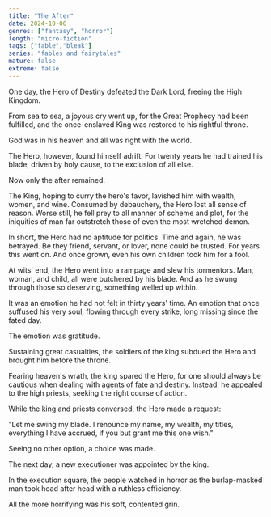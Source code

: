 ```yaml
---
title: "The After"
date: 2024-10-06
genres: ["fantasy", "horror"]
length: "micro-fiction"
tags: ["fable","bleak"]
series: "fables and fairytales"
mature: false
extreme: false
---
```


One day, the Hero of Destiny defeated the Dark Lord, freeing the High Kingdom.

From sea to sea, a joyous cry went up, for the Great Prophecy had been fulfilled, and the once-enslaved King was restored to his rightful throne. 

God was in his heaven and all was right with the world.

The Hero, however, found himself adrift. For twenty years he had trained his blade, driven by holy cause, to the exclusion of all else. 

Now only the after remained.

The King, hoping to curry the hero's favor, lavished him with wealth, women, and wine. Consumed by debauchery, the Hero lost all sense of reason. Worse still, he fell prey to all manner of scheme and plot, for the iniquities of man far outstretch those of even the most wretched demon.

In short, the Hero had no aptitude for politics. Time and again, he was betrayed. Be they friend, servant, or lover, none could be trusted. For years this went on. And once grown, even his own children took him for a fool.

At wits' end, the Hero went into a rampage and slew his tormentors. Man, woman, and child, all were butchered by his blade. And as he swung through those so deserving, something welled up within.

It was an emotion he had not felt in thirty years' time. An emotion that once suffused his very soul, flowing through every strike, long missing since the fated day. 

The emotion was gratitude.

Sustaining great casualties, the soldiers of the king subdued the Hero and brought him before the throne.

Fearing heaven's wrath, the king spared the Hero, for one should always be cautious when dealing with agents of fate and destiny. Instead, he appealed to the high priests, seeking the right course of action.

While the king and priests conversed, the Hero made a request:

"Let me swing my blade. I renounce my name, my wealth, my titles, everything I have accrued, if you but grant me this one wish."

Seeing no other option, a choice was made.

The next day, a new executioner was appointed by the king.

In the execution square, the people watched in horror as the burlap-masked man took head after head with a ruthless efficiency. 

All the more horrifying was his soft, contented grin.

